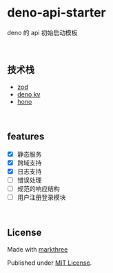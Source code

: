 # deno-api-starter

deno 的 api 初始启动模板

<br />

## 技术栈

- [zod](https://zod.dev)
- [deno kv](https://deno.com/kv)
- [hono](https://github.com/honojs/hono)

<br />

## features

- [x] 静态服务
- [x] 跨域支持
- [x] 日志支持
- [ ] 错误处理
- [ ] 规范的响应结构
- [ ] 用户注册登录模块

<br />

## License

Made with [markthree](https://github.com/markthree/)

Published under [MIT License](./LICENSE).

